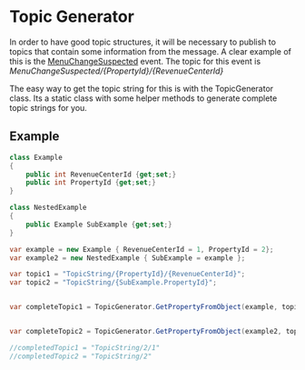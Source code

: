 ﻿# Topic Generator
In order to have good topic structures, it will be necessary to publish to topics that contain
some information from the message. A clear example of this is the [MenuChangeSuspected](/Message-Contracts/MenuChangeSuspectedEvent.md) event.
The topic for this event is _MenuChangeSuspected/\{PropertyId\}/\{RevenueCenterId\}_

The easy way to get the topic string for this is with the TopicGenerator class.
Its a static class with some helper methods to generate complete topic strings for you.

## Example

``` csharp
class Example
{
    public int RevenueCenterId {get;set;}
    public int PropertyId {get;set;}
}

class NestedExample
{
    public Example SubExample {get;set;}
}

var example = new Example { RevenueCenterId = 1, PropertyId = 2};
var example2 = new NestedExample { SubExample = example };

var topic1 = "TopicString/{PropertyId}/{RevenueCenterId}";
var topic2 = "TopicString/{SubExample.PropertyId}";


var completeTopic1 = TopicGenerator.GetPropertyFromObject(example, topic1);


var completeTopic2 = TopicGenerator.GetPropertyFromObject(example2, topic2);

//completedTopic1 = "TopicString/2/1"
//completedTopic2 = "TopicString/2"


```

